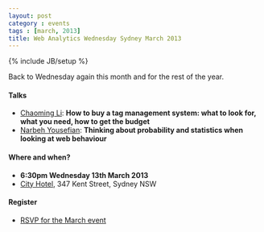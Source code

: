 ```yaml
---
layout: post
category : events
tags : [march, 2013]
title: Web Analytics Wednesday Sydney March 2013
---
```

{% include JB/setup %}

Back to Wednesday again this month and for the rest of the year.

#### Talks

* [Chaoming Li](http://chaoming.li/): **How to buy a tag management system: what to look for, what you need, how to get the budget**
* [Narbeh Yousefian](http://www.linkedin.com/in/narbehyousefian): **Thinking about probability and statistics when looking at web behaviour**

#### Where and when?

* **6:30pm Wednesday 13th March 2013**
* [City Hotel](https://maps.google.com.au/maps?q=City+Hotel,+Kent+Street,+Sydney,+New+South+Wales&hl=en&sll=-33.86868,151.204178&sspn=0.015037,0.021522&oq=C347+Kent+Street,+Sydney&t=m&gl=au&hq=City+Hotel,+Kent+Street,+Sydney,+New+South+Wales&z=15&iwloc=A" "Map link"), 347 Kent Street, Sydney NSW

#### Register

* [RSVP for the March event](http://www.webanalyticsdemystified.com/wednesday/list.asp?event_id=3504 "RSVP link")
